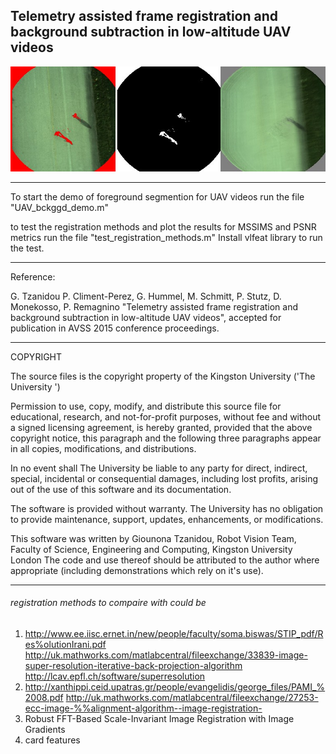 
## Telemetry assisted frame registration and background subtraction in low-altitude UAV videos





![picture](example.jpg)

**************************************
To start the demo of foreground segmention for UAV videos run the file "UAV_bckggd_demo.m"

to test the registration methods and plot the results for MSSIMS and PSNR metrics run the file "test_registration_methods.m" Install vlfeat library to run the test.



*****************************************
Reference:

G. Tzanidou P. Climent-Perez, G. Hummel, M. Schmitt, P.  Stutz, D. Monekosso,  P. Remagnino "Telemetry assisted 
frame registration and background subtraction in low-altitude UAV videos",  accepted for publication in AVSS 2015
conference proceedings. 

*****************************************
COPYRIGHT

The source files is the copyright property of the Kingston University ('The University ')


Permission to use, copy, modify, and distribute this source file for
educational, research, and not-for-profit purposes, without fee and
without a signed licensing agreement, is hereby granted, provided that
the above copyright notice, this paragraph and the following three
paragraphs appear in all copies, modifications, and distributions.

In no event shall The University be liable to any party for direct,
indirect, special, incidental or consequential damages, including lost
profits, arising out of the use of this software and its documentation.

The software is provided without warranty. The University has no
obligation to provide maintenance, support, updates, enhancements, or
modifications.

This software was written by Giounona Tzanidou, Robot Vision Team, 
Faculty of Science, Engineering and Computing, Kingston University London
The code and use thereof should be attributed to the author where appropriate
(including demonstrations which rely on it's use).


****************************************


###### registration methods to compaire with could be
1. http://www.ee.iisc.ernet.in/new/people/faculty/soma.biswas/STIP_pdf/Res%olutionIrani.pdf
http://uk.mathworks.com/matlabcentral/fileexchange/33839-image-super-resolution-iterative-back-projection-algorithm
http://lcav.epfl.ch/software/superresolution
2. http://xanthippi.ceid.upatras.gr/people/evangelidis/george_files/PAMI_%2008.pdf
 http://uk.mathworks.com/matlabcentral/fileexchange/27253-ecc-image-%%alignment-algorithm--image-registration-
3. Robust FFT-Based Scale-Invariant Image Registration with Image Gradients
4. card features


